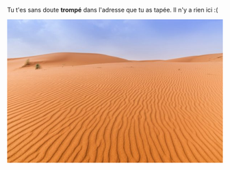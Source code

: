 Tu t'es sans doute **trompé** dans l'adresse que tu as tapée.
Il n'y a rien ici :(

![C'est le désert, ici](/desert.jpg)

